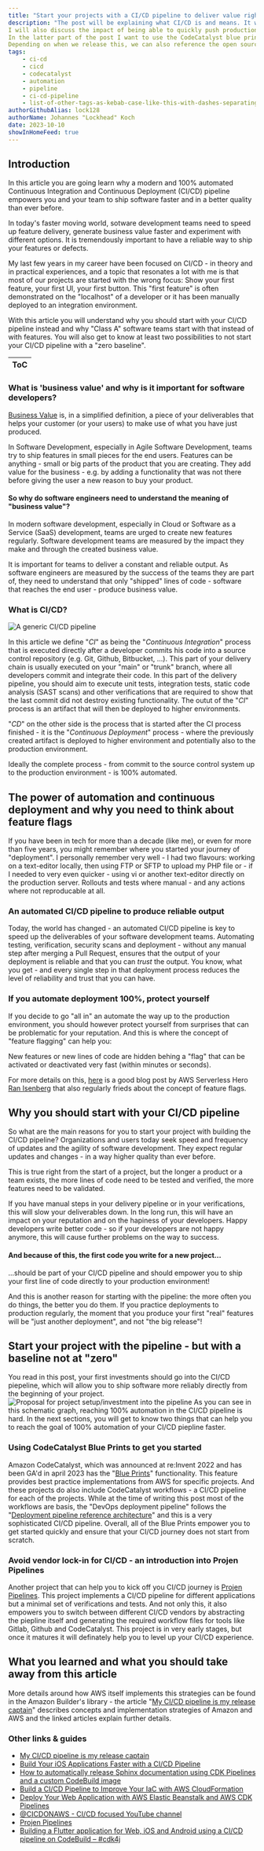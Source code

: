 ```yaml
---
title: "Start your projects with a CI/CD pipeline to deliver value right from the start of your project"
description: "The post will be explaining what CI/CD is and means. It will go into details around how software developers produce "business values" by writing code and about how a CI/CD pipeline that is 100% automated ensures to be able to delivery value quickly.
I will also discuss the impact of being able to quickly push production changes and briefly introduce the concept of feature flagging.
In the latter part of the post I want to use the CodeCatalyst blue prints as an example/showcase on how this could look like.
Depending on when we release this, we can also reference the open source project "projen-pipelines" as a place to watch for future updates."
tags:
    - ci-cd
    - cicd
    - codecatalyst
    - automation
    - pipeline
    - ci-cd-pipeline
    - list-of-other-tags-as-kebab-case-like-this-with-dashes-separating-and-all-lower-case-like-below
authorGithubAlias: lock128
authorName: Johannes "Lockhead" Koch
date: 2023-10-10
showInHomeFeed: true
---
```


## Introduction
In this article you are going learn why a modern and 100% automated Continuous Integration and Continuous Deployment (CI/CD) pipeline empowers you and your team to ship software faster and in a better quality than ever before. 

In today's faster moving world, sotware development teams need to speed up feature delivery, generate business value faster and experiment with different options. It is tremendously important to have a reliable way to ship your features or defects. 

My last few years in my career have been focused on CI/CD - in theory and in practical experiences, and a topic that resonates a lot with me is that most of our projects are started with the wrong focus: Show your first feature, your first UI, your first button. This "first feature" is often demonstrated on the "localhost" of a developer or it has been manually deployed to an integration environment.

With this article you will understand why you should start with your CI/CD pipeline instead and why "Class A" software teams start with that instead of with features. You will also get to know at least two possibilities to not start your CI/CD pipeline with a "zero baseline".

| ToC |
|-----|

### What is 'business value' and why is it important for software developers?
[Business Value](https://en.wikipedia.org/wiki/Business_value) is, in a simplified definition, a piece of your deliverables that helps your customer (or your users) to make use of what you have just produced.

In Software Development, especially in Agile Software Development, teams try to ship features in small pieces for the end users. Features can be anything - small or big parts of the product that you are creating. They add value for the business - e.g.  by adding a functionality that was not there before giving the user a new reason to buy your product.

#### So why do software engineers need to understand the meaning of "business value"? 
In modern software development, especially in Cloud or Software as a Service (SaaS) development, teams are urged to create new features regularly. Software development teams are measured by the impact they make and through the created business value.

It is important for teams to deliver a constant and reliable output. As software engineers are measured by the success of the teams they are part of, they need to understand that only "shipped" lines of code - software that reaches the end user - produce business value.


### What is CI/CD?
![A generic CI/CD pipeline](images/cicd-pipeline.png "A generic CI/CD pipeline")

In this article we define "*CI*" as being the "*Continuous Integration*" process that is executed directly after a developer commits his code into a source control repository (e.g. Git, Github, Bitbucket, ...).
This part of your delivery chain is usually executed on your "main" or "trunk" branch, where all developers commit and integrate their code.
In this part of the delivery pipeline, you should aim to execute unit tests, integration tests, static code analysis (SAST scans) and other verifications that are required to show that the last commit did not destroy existing functionality. The outut of the "*CI*" process is an artifact that will then be deployed to higher environments.

"*CD*" on the other side is the process that is started after the CI process finished - it is the "*Continuous Deployment*" process - where the previously created artifact is deployed to higher environment and potentially also to the production environment.

Ideally the complete process - from commit to the source control system up to the production environment - is 100% automated.


## The power of automation and continuous deployment and why you need to think about feature flags

If you have been in tech for more than a decade (like me), or even for more than five years, you might remember where you started your journey of "deployment". I personally remember very well - I had two flavours: working on a text-editor locally, then using FTP or SFTP to upload my PHP file or - if I needed to very even quicker - using vi or another text-editor directly on the production server. Rollouts and tests where manual - and any actions where not reproducable at all.

### An automated CI/CD pipeline to produce reliable output
Today, the world has changed - an automated CI/CD pipeline is key to speed up the deliverables of your software development teams. Automating testing, verification, security scans and deployment - without any manual step after merging a Pull Request, ensures that the output of your deployment is reliable and that you can _trust_ the output. You know, what you get - and every single step in that deployment process reduces the level of reliability and trust that you can have.
### If you automate deployment 100%, protect yourself
If you decide to go "all in" an automate the way up to the production environment, you should however protect yourself from surprises that can be problematic for your reputation. And this is where the concept of "feature flagging" can help you:

New features or new lines of code are hidden behing a "flag" that can be activated or deactivated very fast (within minutes or seconds). 

For more details on this, [here](https://aws.amazon.com/blogs/mt/how-cyberark-implements-feature-flags-with-aws-appconfig/) is a good blog post by AWS Serverless Hero [Ran Isenberg](https://www.ranthebuilder.cloud/post/manage-your-aws-lambda-feature-flags-like-a-boss) that also regularly frieds about the concept of feature flags.
## Why you should start with your CI/CD pipeline
So what are the main reasons for you to start your project with building the CI/CD pipeline?
Organizations and users today seek speed and frequency of updates and the agility of software development. They expect regular updates and changes - in a way higher quality than ever before.

This is true right from the start of a project, but the longer a product or a team exists, the more lines of code need to be tested and verified, the more features need to be validated.

If you have manual steps in your delivery pipeline or in your verifications, this will slow your deliverables down. In the long run, this will have an impact on your reputation and on the hapiness of your developers. 
Happy developers write better code - so if your developers are not happy anymore, this will cause further problems on the way to success.

#### And because of this, the first code you write for a new project...
...should be part of your CI/CD pipeline and should empower you to ship your first line of code directly to your production environment!

And this is another reason for starting with the pipeline: the more often you do things, the better you do them. If you practice deployments to production regularly, the moment that you produce your first "real" features will be "just another deployment", and not "the big release"!

## Start your project with the pipeline - but with a baseline not at "zero"
You read in this post, your first investments should go into the CI/CD piepeline, which will allow you to ship software more reliably directly from the beginning of your project. 
![Proposal for project setup/investment into the pipeline](images/project-investment.png)
As you can see in this schematic graph, reaching 100% automation in the CI/CD pipeline is hard. In the next sections, you will get to know two things that can help you to reach the goal of 100% automation of your CI/CD piepline faster.
### Using CodeCatalyst Blue Prints to get you started
Amazon CodeCatalyst, which was announced at re:Invent 2022 and has been GA'd in april 2023 has the "[Blue Prints](https://codecatalyst.aws/explore/blueprints)" functionality. This feature provides best practice implementations from AWS for specific projects. And these projects do also include CodeCatalyst workflows - a CI/CD pipeline for each of the projects. While at the time of writing this post most of the workflows are basis, the "DevOps deployment pipeline" follows the "[Deployment pipeline reference architecture](https://pipelines.devops.aws.dev/)" and this is a very sophisticated CI/CD pipeline. Overall, all of the Blue Prints empower you to get started quickly and ensure that your CI/CD journey does not start from scratch.
### Avoid vendor lock-in for CI/CD - an introduction into Projen Pipelines
Another project that can help you to kick off you CI/CD journey is [Projen Pipelines](https://github.com/taimos/projen-pipelines). This project implements a CI/CD pipeline for different applications but a minimal set of verifications and tests. And not only this, it also empowers you to switch between different CI/CD vendors by abstracting the piepline itself and generating the required workflow files for tools like Gitlab, Github and CodeCatalyst. This project is in very early stages, but once it matures it will definately help you to level up your CI/CD experience.

## What you learned and what you should take away from this article

More details around how AWS itself implements this strategies can be found in the Amazon Builder's library - the article "[My CI/CD pipeline is my release captain](https://aws.amazon.com/builders-library/cicd-pipeline/)" describes concepts and implementation strategies of Amazon and AWS and the linked articles explain further details.

### Other links & guides
- [My CI/CD pipeline is my release captain](https://aws.amazon.com/builders-library/cicd-pipeline/)
- [Build Your iOS Applications Faster with a CI/CD Pipeline](posts/cicd-for-ios-app)
- [How to automatically release Sphinx documentation using CDK Pipelines and a custom CodeBuild image](posts/automatically-release-sphinx-documentation-cdk-pipelines-custom-codebuild-image)
- [Build a CI/CD Pipeline to Improve Your IaC with AWS CloudFormation](tutorials/build-ci-cd-pipeline-iac-cloudformation)
- [Deploy Your Web Application with AWS Elastic Beanstalk and AWS CDK Pipelines](tutorials/deploy-webapp-eb-cdk)
- [@CICDONAWS - CI/CD focused YouTube channel](https://www.youtube.com/œcicdonaws)
- [Projen Pipelines](https://github.com/taimos/projen-pipelines)
- [Building a Flutter application for Web, iOS and Android using a CI/CD pipeline on CodeBuild – #cdk4j](https://lockhead.info/index.php/2022/06/13/building-a-flutter-application-for-web-ios-and-android-using-a-ci-cd-pipeline-on-codebuild-cdk4j/)